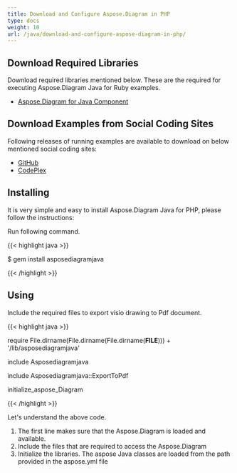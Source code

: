 ```yaml
---
title: Download and Configure Aspose.Diagram in PHP
type: docs
weight: 10
url: /java/download-and-configure-aspose-diagram-in-php/
---
```


## **Download Required Libraries**
Download required libraries mentioned below. These are the required for executing Aspose.Diagram Java for Ruby examples.

- [Aspose.Diagram for Java Component](http://maven.aspose.com/repository/simple/ext-release-local/com/aspose/aspose-diagram/)
## **Download Examples from Social Coding Sites**
Following releases of running examples are available to download on below mentioned social coding sites:

- [GitHub](https://github.com/asposediagram/Aspose.Diagram-for-Java/tree/master/Plugins/Aspose_Diagram_Java_for_PHP)
- [CodePlex](https://asposediagramjavaphp.codeplex.com/)
## **Installing**
It is very simple and easy to install Aspose.Diagram Java for PHP, please follow the instructions:

Run following command.

{{< highlight java >}}

 $ gem install asposediagramjava

{{< /highlight >}}
## **Using**
Include the required files to export visio drawing to Pdf document.

{{< highlight java >}}

 require File.dirname(File.dirname(File.dirname(__FILE__))) + '/lib/asposediagramjava'

include Asposediagramjava

include Asposediagramjava::ExportToPdf

initialize_aspose_Diagram

{{< /highlight >}}

Let's understand the above code.

1. The first line makes sure that the Aspose.Diagram is loaded and available.
1. Include the files that are required to access the Aspose.Diagram
1. Initialize the libraries. The aspose Java classes are loaded from the path provided in the aspose.yml file
